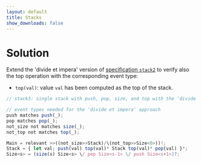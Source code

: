 ```yaml
---
layout: default
title: Stacks
show_downloads: false
---
```

# Solution

Extend the 'divide et impera' version of [specification `stack2`](lifo#divide-et-impera-approach) to verify also the top operation with the corresponding event type:

* `top(val)`: value `val` has been computed as the top of the stack.

```js
// stack3: single stack with push, pop, size, and top with the 'divide et impera' approach

// event types needed for the 'divide et impera' approach 
push matches push(_); 
pop matches pop(_); 
not_size not matches size(_);
not_top not matches top(_);

Main = relevant >>((not_size>>Stack)/\(not_top>>Size<0>))!;
Stack = { let val; push(val) top(val)* Stack top(val)* pop(val) }*;
Size<s> = (size(s) Size<s> \/ pop Size<s-1> \/ push Size<s+1>)?;
```
